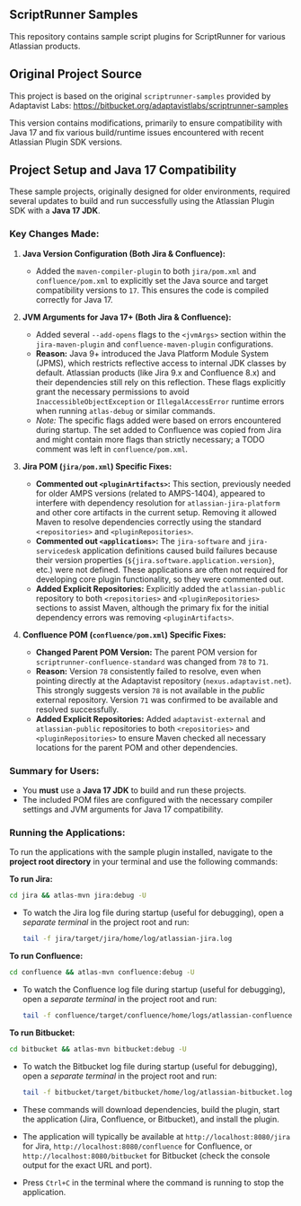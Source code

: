 ## ScriptRunner Samples

This repository contains sample script plugins for ScriptRunner for various Atlassian products.

## Original Project Source

This project is based on the original `scriptrunner-samples` provided by Adaptavist Labs:
<https://bitbucket.org/adaptavistlabs/scriptrunner-samples>

This version contains modifications, primarily to ensure compatibility with Java 17 and fix various build/runtime issues encountered with recent Atlassian Plugin SDK versions.

## Project Setup and Java 17 Compatibility

These sample projects, originally designed for older environments, required several updates to build and run successfully using the Atlassian Plugin SDK with a **Java 17 JDK**.

### Key Changes Made:

1.  **Java Version Configuration (Both Jira & Confluence):**
    *   Added the `maven-compiler-plugin` to both `jira/pom.xml` and `confluence/pom.xml` to explicitly set the Java source and target compatibility versions to `17`. This ensures the code is compiled correctly for Java 17.

2.  **JVM Arguments for Java 17+ (Both Jira & Confluence):**
    *   Added several `--add-opens` flags to the `<jvmArgs>` section within the `jira-maven-plugin` and `confluence-maven-plugin` configurations.
    *   **Reason:** Java 9+ introduced the Java Platform Module System (JPMS), which restricts reflective access to internal JDK classes by default. Atlassian products (like Jira 9.x and Confluence 8.x) and their dependencies still rely on this reflection. These flags explicitly grant the necessary permissions to avoid `InaccessibleObjectException` or `IllegalAccessError` runtime errors when running `atlas-debug` or similar commands.
    *   *Note:* The specific flags added were based on errors encountered during startup. The set added to Confluence was copied from Jira and might contain more flags than strictly necessary; a TODO comment was left in `confluence/pom.xml`.

3.  **Jira POM (`jira/pom.xml`) Specific Fixes:**
    *   **Commented out `<pluginArtifacts>`:** This section, previously needed for older AMPS versions (related to AMPS-1404), appeared to interfere with dependency resolution for `atlassian-jira-platform` and other core artifacts in the current setup. Removing it allowed Maven to resolve dependencies correctly using the standard `<repositories>` and `<pluginRepositories>`.
    *   **Commented out `<applications>`:** The `jira-software` and `jira-servicedesk` application definitions caused build failures because their version properties (`${jira.software.application.version}`, etc.) were not defined. These applications are often not required for developing core plugin functionality, so they were commented out.
    *   **Added Explicit Repositories:** Explicitly added the `atlassian-public` repository to both `<repositories>` and `<pluginRepositories>` sections to assist Maven, although the primary fix for the initial dependency errors was removing `<pluginArtifacts>`.

4.  **Confluence POM (`confluence/pom.xml`) Specific Fixes:**
    *   **Changed Parent POM Version:** The parent POM version for `scriptrunner-confluence-standard` was changed from `78` to `71`.
    *   **Reason:** Version `78` consistently failed to resolve, even when pointing directly at the Adaptavist repository (`nexus.adaptavist.net`). This strongly suggests version `78` is not available in the *public* external repository. Version `71` was confirmed to be available and resolved successfully.
    *   **Added Explicit Repositories:** Added `adaptavist-external` and `atlassian-public` repositories to both `<repositories>` and `<pluginRepositories>` to ensure Maven checked all necessary locations for the parent POM and other dependencies.

### Summary for Users:

*   You **must** use a **Java 17 JDK** to build and run these projects.
*   The included POM files are configured with the necessary compiler settings and JVM arguments for Java 17 compatibility.

### Running the Applications:

To run the applications with the sample plugin installed, navigate to the **project root directory** in your terminal and use the following commands:

**To run Jira:**

```bash
cd jira && atlas-mvn jira:debug -U
```

*   To watch the Jira log file during startup (useful for debugging), open a *separate terminal* in the project root and run:
    ```bash
    tail -f jira/target/jira/home/log/atlassian-jira.log
    ```

**To run Confluence:**

```bash
cd confluence && atlas-mvn confluence:debug -U
```

*   To watch the Confluence log file during startup (useful for debugging), open a *separate terminal* in the project root and run:
    ```bash
    tail -f confluence/target/confluence/home/logs/atlassian-confluence.log
    ```

**To run Bitbucket:**

```bash
cd bitbucket && atlas-mvn bitbucket:debug -U
```

*   To watch the Bitbucket log file during startup (useful for debugging), open a *separate terminal* in the project root and run:
    ```bash
    tail -f bitbucket/target/bitbucket/home/log/atlassian-bitbucket.log
    ```

*   These commands will download dependencies, build the plugin, start the application (Jira, Confluence, or Bitbucket), and install the plugin.
*   The application will typically be available at `http://localhost:8080/jira` for Jira, `http://localhost:8080/confluence` for Confluence, or `http://localhost:8080/bitbucket` for Bitbucket (check the console output for the exact URL and port).
*   Press `Ctrl+C` in the terminal where the command is running to stop the application.
